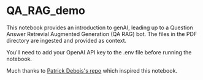 # QA_RAG_demo

This notebook provides an introduction to genAI, leading up to a Question Answer Retrevial Augmented Generation (QA RAG) bot. The files in the PDF directory are ingested and provided as context.

You'll need to add your OpenAI API key to the .env file before running the notebook. 

Much thanks to [Patrick Debois's repo](https://github.com/jedi4ever/learning-llms-and-genai-for-dev-sec-ops) which inspired this notebook.
